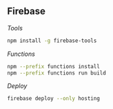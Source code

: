 ## Firebase

*Tools*

```bash
npm install -g firebase-tools
```

*Functions*

```bash
npm --prefix functions install
npm --prefix functions run build
```

*Deploy*

```bash
firebase deploy --only hosting
```